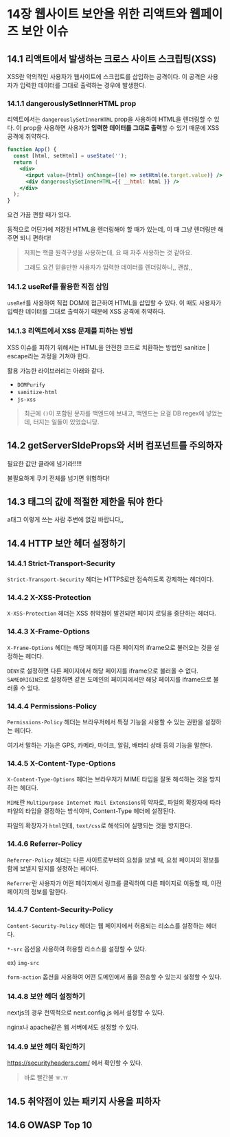 # 14장 웹사이트 보안을 위한 리액트와 웹페이즈 보안 이슈

## 14.1 리액트에서 발생하는 크로스 사이트 스크립팅(XSS)

XSS란 악의적인 사용자가 웹사이트에 스크립트를 삽입하는 공격이다. 이 공격은 사용자가 입력한 데이터를 그대로 출력하는 경우에 발생한다.

### 14.1.1 dangerouslySetInnerHTML prop

리액트에서는 `dangerouslySetInnerHTML` prop을 사용하여 HTML을 렌더링할 수 있다. 이 prop을 사용하면 사용자가 **입력한 데이터를 그대로 출력**할 수 있기 때문에 XSS 공격에 취약하다.

```jsx
function App() {
  const [html, setHtml] = useState('');
  return (
    <div>
      <input value={html} onChange={(e) => setHtml(e.target.value)} />
      <div dangerouslySetInnerHTML={{ __html: html }} />
    </div>
  );
}
```

요건 가끔 편할 때가 있다.

동적으로 어딘가에 저장된 HTML을 렌더링해야 할 때가 있는데, 이 때 그냥 렌더링만 해주면 되니 편하다!

> 저희는 핵클 원격구성을 사용하는데, 요 때 자주 사용하는 것 같아요.
>
> 그래도 요건 믿을만한 사용자가 입력한 데이터를 렌더링하니,, 괜찮,,

### 14.1.2 useRef를 활용한 직접 삽입

`useRef`를 사용하여 직접 DOM에 접근하여 HTML을 삽입할 수 있다. 이 때도 사용자가 입력한 데이터를 그대로 출력하기 때문에 XSS 공격에 취약하다.

### 14.1.3 리액트에서 XSS 문제를 피하는 방법

XSS 이슈를 피하기 위해서는 HTML을 안전한 코드로 치환하는 방법인 sanitize | escape라는 과정을 거쳐야 한다.

활용 가능한 라이브러리는 아래와 같다.

- `DOMPurify`
- `sanitize-html`
- `js-xss`

> 최근에 `()`이 포함된 문자를 백엔드에 보내고, 백엔드는 요걸 DB regex에 넣었는데, 터지는 일들이 있었습니당.

## 14.2 getServerSIdeProps와 서버 컴포넌트를 주의하자

필요한 값만 클라에 넘기라!!!!!

불필요하게 쿠키 전체를 넘기면 위험하다!

## 14.3 <a> 태그의 값에 적절한 제한을 둬야 한다

a태그 이렇게 쓰는 사람 주변에 없길 바랍니다,,

## 14.4 HTTP 보안 헤더 설정하기

### 14.4.1 Strict-Transport-Security

`Strict-Transport-Security` 헤더는 HTTPS로만 접속하도록 강제하는 헤더이다.

### 14.4.2 X-XSS-Protection

`X-XSS-Protection` 헤더는 XSS 취약점이 발견되면 페이지 로딩을 중단하는 헤더다.

### 14.4.3 X-Frame-Options

`X-Frame-Options` 헤더는 해당 페이지를 다른 페이지의 iframe으로 불러오는 것을 설정하는 헤더다.

`DENY`로 설정하면 다른 페이지에서 해당 페이지를 iframe으로 불러올 수 없다.
`SAMEORIGIN`으로 설정하면 같은 도메인의 페이지에서만 해당 페이지를 iframe으로 불러올 수 있다.

### 14.4.4 Permissions-Policy

`Permissions-Policy` 헤더는 브라우저에서 특정 기능을 사용할 수 있는 권한을 설정하는 헤더다.

여기서 말하는 기능은 GPS, 카메라, 마이크, 알림, 배터리 상태 등의 기능을 말한다.

### 14.4.5 X-Content-Type-Options

`X-Content-Type-Options` 헤더는 브라우저가 MIME 타입을 잘못 해석하는 것을 방지하는 헤더다.

`MIME`란 `Multipurpose Internet Mail Extensions`의 약자로, 파일의 확장자에 따라 파일의 타입을 결정하는 방식이며, Content-Type 헤더에 설정된다.

파일의 확장자가 `html`인데, `text/css`로 해석되어 실행되는 것을 방지한다.

### 14.4.6 Referrer-Policy

`Referrer-Policy` 헤더는 다른 사이트로부터의 요청을 보낼 때, 요청 페이지의 정보를 함께 보낼지 말지를 설정하는 헤더다.

`Referrer`란 사용자가 어떤 페이지에서 링크를 클릭하여 다른 페이지로 이동할 때, 이전 페이지의 정보를 말한다.

### 14.4.7 Content-Security-Policy

`Content-Security-Policy` 헤더는 웹 페이지에서 허용되는 리소스를 설정하는 헤더다.

`*-src` 옵션을 사용하여 허용할 리소스를 설정할 수 있다.

ex) `img-src`

`form-action` 옵션을 사용하여 어떤 도메인에서 폼을 전송할 수 있는지 설정할 수 있다.

### 14.4.8 보안 헤더 설정하기

nextjs의 경우 전역적으로 next.config.js 에서 설정할 수 있다.

nginx나 apache같은 웹 서버에서도 설정할 수 있다.

### 14.4.9 보안 헤더 확인하기

<https://securityheaders.com/> 에서 확인할 수 있다.

> 바로 빨간불 ㅠ.ㅠ

## 14.5 취약점이 있는 패키지 사용을 피하자

## 14.6 OWASP Top 10
